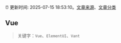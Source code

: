:alarm_clock: 更新时间: 2025-07-15 18:53:10。[文章来源](/README.md)、[文章分类](/TAGS.md)

## Vue


> 关键字：`Vue`、`ElementUI`、`Vant`



